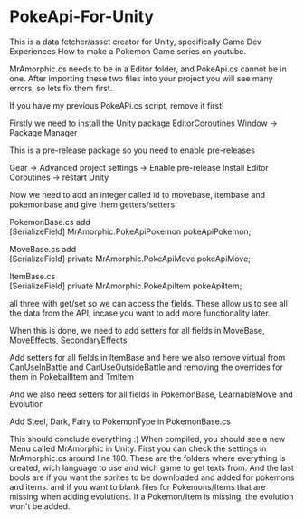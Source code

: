 # PokeApi-For-Unity

This is a data fetcher/asset creator for Unity, specifically Game Dev Experiences How to make a Pokemon Game series on youtube.

MrAmorphic.cs needs to be in a Editor folder, and PokeApi.cs cannot be in one.
After importing these two files into your project you will see many errors, so lets fix them first.

If you have my previous PokeAPi.cs script, remove it first!

Firstly we need to install the Unity package EditorCoroutines
Window -> Package Manager

This is a pre-release package so you need to enable pre-releases

Gear -> Advanced project settings -> Enable pre-release
Install Editor Coroutines -> restart Unity

Now we need to add an integer called id to movebase, itembase and pokemonbase and give them getters/setters

PokemonBase.cs add<br>
[SerializeField] MrAmorphic.PokeApiPokemon pokeApiPokemon; 

MoveBase.cs add<br>
[SerializeField] private MrAmorphic.PokeApiMove pokeApiMove; 

ItemBase.cs<br>
[SerializeField] private MrAmorphic.PokeApiItem pokeApiItem;

all three with get/set so we can access the fields.
These allow us to see all the data from the API, incase you want to add more functionality later.

When this is done, we need to add setters for all fields in
MoveBase,  MoveEffects, SecondaryEffects

Add setters for all fields in ItemBase
and here we also remove virtual from CanUseInBattle and CanUseOutsideBattle and removing the overrides for them in PokeballItem and TmItem

And we also need setters for all fields in PokemonBase, LearnableMove and Evolution

Add Steel, Dark, Fairy to PokemonType in PokemonBase.cs
  
This should conclude everything :)
When compiled, you should see a new Menu called MrAmorphic in Unity. 
First you can check the settings in MrAmorphic.cs around line 180. 
These are the folders where everything is created, wich language to use and wich game to get texts from.
And the last bools are if you want the sprites to be downloaded and added for pokemons and items.
and if you want to blank files for Pokemons/Items that are missing when adding evolutions. If a Pokemon/Item is missing, the evolution won't be added.
